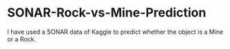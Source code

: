# SONAR-Rock-vs-Mine-Prediction
I have used a SONAR data of Kaggle to predict whether the object is a Mine or a Rock.
